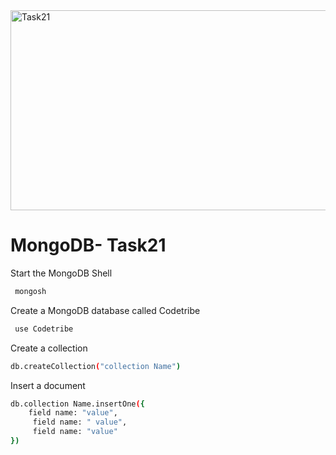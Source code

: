 <img src="https://socialify.git.ci/Thandekaportiap/Task21/image?language=1&owner=1&name=1&stargazers=1&theme=Light" alt="Task21" width="640" height="320" />

<h1>MongoDB- Task21</h1>

Start the MongoDB Shell
```bash
 mongosh
```
Create a MongoDB database called Codetribe
```bash
 use Codetribe
```
Create a collection
```bash
db.createCollection("collection Name")
```
Insert a document
```bash
db.collection Name.insertOne({
    field name: "value",
     field name: " value",
     field name: "value"
})
```
